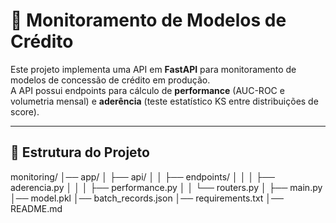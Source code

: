# 🚀 Monitoramento de Modelos de Crédito

Este projeto implementa uma API em **FastAPI** para monitoramento de modelos de concessão de crédito em produção.  
A API possui endpoints para cálculo de **performance** (AUC-ROC e volumetria mensal) e **aderência** (teste estatístico KS entre distribuições de score).

---

## 📂 Estrutura do Projeto

monitoring/
│── app/
│ ├── api/
│ │ ├── endpoints/
│ │ │ ├── aderencia.py
│ │ │ ├── performance.py
│ │ └── routers.py
│ ├── main.py
│── model.pkl
│── batch_records.json
│── requirements.txt
│── README.md